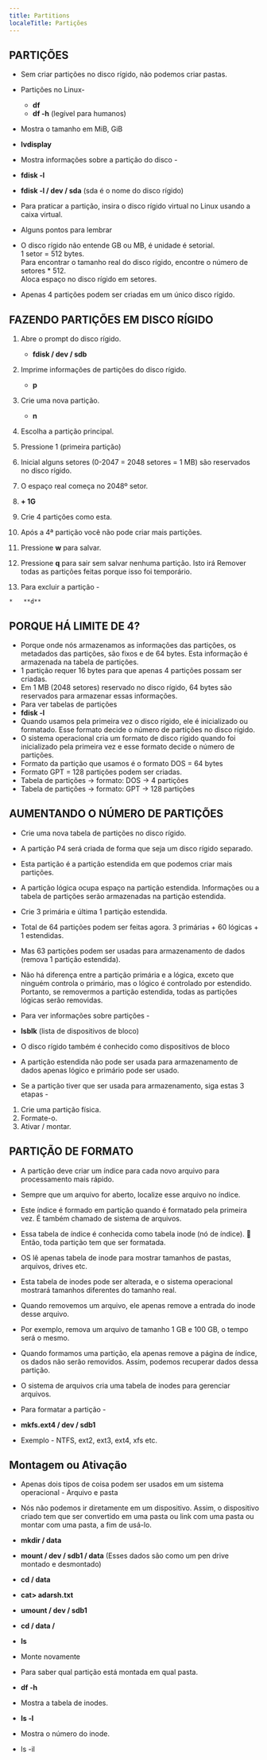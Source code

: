 ```yaml
---
title: Partitions
localeTitle: Partições
---
```

## PARTIÇÕES

*   Sem criar partições no disco rígido, não podemos criar pastas.
    
*   Partições no Linux-
    
    *   **df**
    *   **df -h** (legível para humanos)
*   Mostra o tamanho em MiB, GiB
    
*   **lvdisplay**
    
*   Mostra informações sobre a partição do disco -
    
*   **fdisk -l**
    
*   **fdisk -l / dev / sda** (sda é o nome do disco rígido)
    
*   Para praticar a partição, insira o disco rígido virtual no Linux usando a caixa virtual.
    
*   Alguns pontos para lembrar
    
*   O disco rígido não entende GB ou MB, é unidade é setorial.  
    1 setor = 512 bytes.  
    Para encontrar o tamanho real do disco rígido, encontre o número de setores \* 512.  
    Aloca espaço no disco rígido em setores.
    
*   Apenas 4 partições podem ser criadas em um único disco rígido.
    

  

## FAZENDO PARTIÇÕES EM DISCO RÍGIDO

1.  Abre o prompt do disco rígido.
    
    *   **fdisk / dev / sdb**
2.  Imprime informações de partições do disco rígido.
    
    *   **p**
3.  Crie uma nova partição.
    
    *   **n**
4.  Escolha a partição principal.
    
5.  Pressione 1 (primeira partição)
    
6.  Inicial alguns setores (0-2047 = 2048 setores = 1 MB) são reservados no disco rígido.
    
7.  O espaço real começa no 2048º setor.
    
8.  **\+ 1G**
    
9.  Crie 4 partições como esta.
    
10.  Após a 4ª partição você não pode criar mais partições.
    
11.  Pressione **w** para salvar.
    
12.  Pressione **q** para sair sem salvar nenhuma partição. Isto irá Remover todas as partições feitas porque isso foi temporário.
    
13.  Para excluir a partição -
    
    *   **d**

  

## PORQUE HÁ LIMITE DE 4?

*   Porque onde nós armazenamos as informações das partições, os metadados das partições, são fixos e de 64 bytes. Esta informação é armazenada na tabela de partições.
*   1 partição requer 16 bytes para que apenas 4 partições possam ser criadas.
*   Em 1 MB (2048 setores) reservado no disco rígido, 64 bytes são reservados para armazenar essas informações.
*   Para ver tabelas de partições
*   **fdisk -l**
*   Quando usamos pela primeira vez o disco rígido, ele é inicializado ou formatado. Esse formato decide o número de partições no disco rígido.
*   O sistema operacional cria um formato de disco rígido quando foi inicializado pela primeira vez e esse formato decide o número de partições.
*   Formato da partição que usamos é o formato DOS = 64 bytes
*   Formato GPT = 128 partições podem ser criadas.
*   Tabela de partições -> formato: DOS -> 4 partições
*   Tabela de partições -> formato: GPT -> 128 partições

  

## AUMENTANDO O NÚMERO DE PARTIÇÕES

*   Crie uma nova tabela de partições no disco rígido.
    
*   A partição P4 será criada de forma que seja um disco rígido separado.
    
*   Esta partição é a partição estendida em que podemos criar mais partições.
    
*   A partição lógica ocupa espaço na partição estendida. Informações ou a tabela de partições serão armazenadas na partição estendida.
    
*   Crie 3 primária e última 1 partição estendida.
    
*   Total de 64 partições podem ser feitas agora. 3 primárias + 60 lógicas + 1 estendidas.
    
*   Mas 63 partições podem ser usadas para armazenamento de dados (remova 1 partição estendida).
    
*   Não há diferença entre a partição primária e a lógica, exceto que ninguém controla o primário, mas o lógico é controlado por estendido. Portanto, se removermos a partição estendida, todas as partições lógicas serão removidas.
    
*   Para ver informações sobre partições -
    
*   **lsblk** (lista de dispositivos de bloco)
    
*   O disco rígido também é conhecido como dispositivos de bloco
    
*   A partição estendida não pode ser usada para armazenamento de dados apenas lógico e primário pode ser usado.
    
*   Se a partição tiver que ser usada para armazenamento, siga estas 3 etapas -
    

1.  Crie uma partição física.
2.  Formate-o.
3.  Ativar / montar.

  

## PARTIÇÃO DE FORMATO

*   A partição deve criar um índice para cada novo arquivo para processamento mais rápido.
    
*   Sempre que um arquivo for aberto, localize esse arquivo no índice.
    
*   Este índice é formado em partição quando é formatado pela primeira vez. É também chamado de sistema de arquivos.
    
*   Essa tabela de índice é conhecida como tabela inode (nó de índice).  Então, toda partição tem que ser formatada.
    
*   OS lê apenas tabela de inode para mostrar tamanhos de pastas, arquivos, drives etc.
    
*   Esta tabela de inodes pode ser alterada, e o sistema operacional mostrará tamanhos diferentes do tamanho real.
    
*   Quando removemos um arquivo, ele apenas remove a entrada do inode desse arquivo.
    
*   Por exemplo, remova um arquivo de tamanho 1 GB e 100 GB, o tempo será o mesmo.
    
*   Quando formamos uma partição, ela apenas remove a página de índice, os dados não serão removidos. Assim, podemos recuperar dados dessa partição.
    
*   O sistema de arquivos cria uma tabela de inodes para gerenciar arquivos.
    
*   Para formatar a partição -
    
*   **mkfs.ext4 / dev / sdb1**
    
*   Exemplo - NTFS, ext2, ext3, ext4, xfs etc.
    

  

## Montagem ou Ativação

*   Apenas dois tipos de coisa podem ser usados ​​em um sistema operacional - Arquivo e pasta
    
*   Nós não podemos ir diretamente em um dispositivo. Assim, o dispositivo criado tem que ser convertido em uma pasta ou link com uma pasta ou montar com uma pasta, a fim de usá-lo.
    
*   **mkdir / data**
    
*   **mount / dev / sdb1 / data** (Esses dados são como um pen drive montado e desmontado)
    
*   **cd / data**
    
*   **cat> adarsh.txt**
    
*   **umount / dev / sdb1**
    
*   **cd / data /**
    
*   **ls**
    
*   Monte novamente
    
*   Para saber qual partição está montada em qual pasta.
    
*   **df -h**
    
*   Mostra a tabela de inodes.
    
*   **ls -l**
    
*   Mostra o número do inode.
    
*   ls -il
